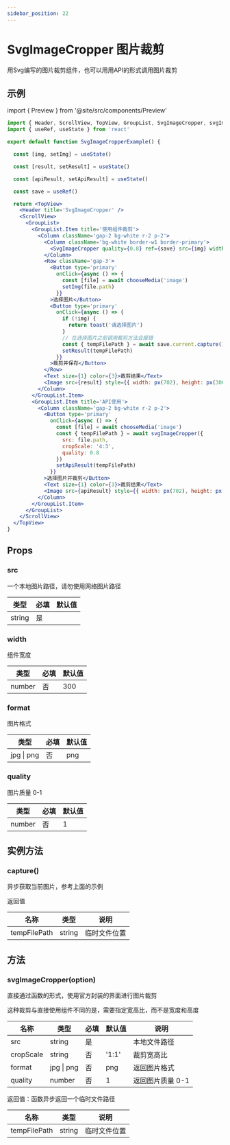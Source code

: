 ```yaml
---
sidebar_position: 22
---
```


# SvgImageCropper 图片裁剪

用Svg编写的图片裁剪组件，也可以用用API的形式调用图片裁剪

## 示例

import { Preview } from '@site/src/components/Preview'

<Preview name='SvgImageCropper' />

```jsx
import { Header, ScrollView, TopView, GroupList, SvgImageCropper, svgImageCropper, pxNum, Button, chooseMedia, Column, Row, Text, Image, px, toast } from '@/duxuiExample'
import { useRef, useState } from 'react'

export default function SvgImageCropperExample() {

  const [img, setImg] = useState()

  const [result, setResult] = useState()

  const [apiResult, setApiResult] = useState()

  const save = useRef()

  return <TopView>
    <Header title='SvgImageCropper' />
    <ScrollView>
      <GroupList>
        <GroupList.Item title='使用组件裁剪'>
          <Column className='gap-2 bg-white r-2 p-2'>
            <Column className='bg-white border-w1 border-primary'>
              <SvgImageCropper quality={0.8} ref={save} src={img} width={pxNum(702)} height={pxNum(300)} />
            </Column>
            <Row className='gap-3'>
              <Button type='primary'
                onClick={async () => {
                  const [file] = await chooseMedia('image')
                  setImg(file.path)
                }}
              >选择图片</Button>
              <Button type='primary'
                onClick={async () => {
                  if (!img) {
                    return toast('请选择图片')
                  }
                  // 在选择图片之前调用裁剪方法会报错
                  const { tempFilePath } = await save.current.capture()
                  setResult(tempFilePath)
                }}
              >裁剪并保存</Button>
            </Row>
            <Text size={1} color={3}>裁剪结果</Text>
            <Image src={result} style={{ width: px(702), height: px(300) }} />
          </Column>
        </GroupList.Item>
        <GroupList.Item title='API使用'>
          <Column className='gap-2 bg-white r-2 p-2'>
            <Button type='primary'
              onClick={async () => {
                const [file] = await chooseMedia('image')
                const { tempFilePath } = await svgImageCropper({
                  src: file.path,
                  cropScale: '4:3',
                  quality: 0.8
                })
                setApiResult(tempFilePath)
              }}
            >选择图片并裁剪</Button>
            <Text size={1} color={3}>裁剪结果</Text>
            <Image src={apiResult} style={{ width: px(702), height: px(702 / 4 * 3) }} />
          </Column>
        </GroupList.Item>
      </GroupList>
    </ScrollView>
  </TopView>
}
```

## Props

### src

一个本地图片路径，请勿使用网络图片路径

| 类型 | 必填 | 默认值 |
| ---- | -------- | ------- |
| string | 是 |  |

### width

组件宽度

| 类型 | 必填 | 默认值 |
| ---- | -------- | ------- |
| number | 否 | 300 |

### format

图片格式

| 类型 | 必填 | 默认值 |
| ---- | -------- | ------- |
| jpg \| png | 否 | png |

### quality

图片质量 0-1

| 类型 | 必填 | 默认值 |
| ---- | -------- | ------- |
| number | 否 | 1 |

## 实例方法

### capture()

异步获取当前图片，参考上面的示例

返回值

| 名称 | 类型 | 说明 |
| ---- | ---- | ------- |
| tempFilePath | string | 临时文件位置 |

## 方法

### svgImageCropper(option)

直接通过函数的形式，使用官方封装的界面进行图片裁剪

这种裁剪与直接使用组件不同的是，需要指定宽高比，而不是宽度和高度

| 名称 | 类型 | 必填 | 默认值 | 说明 |
| ---- | ---- | ------- | ------- | ------- |
| src | string | 是 |  | 本地文件路径 |
| cropScale | string | 否 | '1:1' | 裁剪宽高比 |
| format | jpg \| png | 否 | png | 返回图片格式 |
| quality | number | 否 | 1 | 返回图片质量 0-1 |

返回值：函数异步返回一个临时文件路径

| 名称 | 类型 | 说明 |
| ---- | ---- | ------- |
| tempFilePath | string | 临时文件位置 |